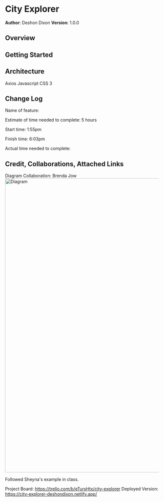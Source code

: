 # City Explorer

**Author**: Deshon Dixon
**Version**: 1.0.0 

## Overview
<!-- Provide a high level overview of what this application is and why you are building it, beyond the fact that it's an assignment for this class. (i.e. What's your problem domain?) -->

## Getting Started
<!-- What are the steps that a user must take in order to build this app on their own machine and get it running? -->

## Architecture
Axios
Javascript
CSS 3

## Change Log

Name of feature: 

Estimate of time needed to complete: 5 hours

Start time: 1:55pm

Finish time: 6:03pm

Actual time needed to complete: 

## Credit, Collaborations, Attached Links

Diagram Collaboration: Brenda Jow
<img width="959" alt="Diagram" src="https://user-images.githubusercontent.com/107225817/202034599-d52ef352-d9d8-4f8c-9677-85dc205029d0.png">

Followed Sheyna's example in class.

Project Board: https://trello.com/b/eTursHtx/city-explorer
Deployed Version: https://city-explorer-deshondixon.netlify.app/
